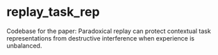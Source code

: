 # replay_task_rep
Codebase for the paper: Paradoxical replay can protect contextual task representations from destructive interference when experience is unbalanced.
